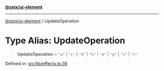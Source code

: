 [**@zeix/ui-element**](../README.md)

***

[@zeix/ui-element](../globals.md) / UpdateOperation

# Type Alias: UpdateOperation

> **UpdateOperation** = `"a"` \| `"c"` \| `"d"` \| `"h"` \| `"m"` \| `"p"` \| `"s"` \| `"t"`

Defined in: [src/lib/effects.ts:36](https://github.com/zeixcom/ui-element/blob/6eb916701d8e6ad874e5c8ced8c7ac11007d19ad/src/lib/effects.ts#L36)
